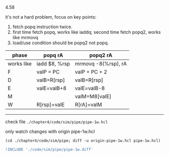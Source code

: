 4.58

it's not a hard problem, focus on key points:

1. fetch popq instruction twice.
2. first time fetch popq, works like iaddq; second
   time fetch popq2, works like mrmovq
3. load/use condition should be popq2 not popq.

|phase|popq rA|popq2 rA|
|-|-|-|
|works like|iadd $8, %rsp|mrmovq -8(%rsp), rA|
|F|valP = PC|valP = PC + 2|
|D|valB=R[rsp]|valB=R[rsp]|
|E|valE=valB+8|valE=valB-8|
|M||valM=M8[valE]|
|W|R[rsp]=valE|R[rA]=valM|

-------

check file `./chapter4/code/sim/pipe/pipe-1w.hcl`

only watch changes with origin pipe-1w.hcl

    (cd ./chapter4/code/sim/pipe; diff -u origin-pipe-1w.hcl pipe-1w.hcl)

```diff
!INCLUDE './code/sim/pipe/pipe-1w.diff'
```

